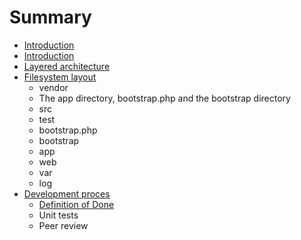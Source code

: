 # Summary

* [Introduction](README.md)
* [Introduction](docs/readme.md)
* [Layered architecture](docs/layered_architecture.md)
* [Filesystem layout](docs/filesystem-layout.md)
   * vendor
   * The app directory, bootstrap.php and the bootstrap directory
   * src
   * test
   * bootstrap.php
   * bootstrap
   * app
   * web
   * var
   * log
* [Development proces](docs/development_proces.md)
   * [Definition of Done](docs/development-proces/definition_of_done.md)
   * Unit tests
   * Peer review

